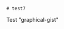                                                                                                                                                                                                                                                                                                                                                                                                                                      # test7
Test "graphical-gist"